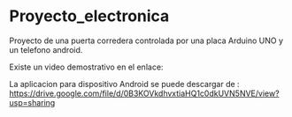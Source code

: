 Proyecto_electronica
====================

Proyecto de una puerta corredera controlada por una placa Arduino UNO y un telefono android.

Existe un video demostrativo en el enlace:

La aplicacion para dispositivo Android se puede descargar de :
https://drive.google.com/file/d/0B3KOVkdhvxtiaHQ1c0dkUVN5NVE/view?usp=sharing
